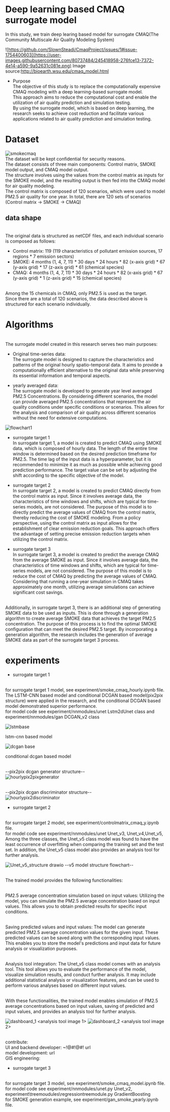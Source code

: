 # Deep learning based CMAQ surrogate model

In this study, we train deep learing based model for surrogate CMAQ(The Community Multiscale Air Quality Modeling System)

![https://github.com/SlownSteadi/CmaqProject/issues/1#issue-1754400603](https://user-images.githubusercontent.com/80737484/245418958-276fce13-7372-4e14-a590-9a52631c081e.png)
Image source:http://bioearth.wsu.edu/cmaq_model.html


* Purpose
<br> The objective of this study is to replace the computationally expensive CMAQ modeling with a deep learning-based surrogate model. 
<br> This approach aims to reduce the computational cost and enable the utilization of air quality prediction and simulation testing. 
<br> By using the surrogate model, which is based on deep learning, the research seeks to achieve cost reduction and facilitate various applications related to air quality prediction and simulation testing.

# Dataset

![smokecmaq](https://github.com/SlownSteadi/CmaqProject/assets/80737484/7f92388f-2881-4648-8cf4-70edb889f262)
<br>The dataset will be kept confidential for security reasons.
<br>The dataset consists of three main components: Control matrix, SMOKE model output, and CMAQ model output.
<br>The structure involves using the values from the control matrix as inputs for the SMOKE model, and the resulting output is then fed into the CMAQ model for air quality modeling.
<br>The control matrix is composed of 120 scenarios, which were used to model PM2.5 air quality for one year.
In total, there are 120 sets of scenarios (Control matrix -> SMOKE -> CMAQ)

## data shape

<br>The original data is structured as netCDF files, and each individual scenario is composed as follows:

* Control matrix: 119 (119 characteristics of pollutant emission sources, 17 regions * 7 emission sectors)
* SMOKE: 4 months (1, 4, 7, 11) * 30 days * 24 hours * 82 (x-axis grid) * 67 (y-axis grid) * 17 (z-axis grid) * 61 (chemical species)
* CMAQ: 4 months (1, 4, 7, 11) * 30 days * 24 hours * 82 (x-axis grid) * 67 (y-axis grid) * 1 (z-axis grid) * 15 (chemical species)

<br>Among the 15 chemicals in CMAQ, only PM2.5 is used as the target.
<br>Since there are a total of 120 scenarios, the data described above is structured for each scenario individually.

# Algorithms
<br> The surrogate model created in this research serves two main purposes:


* Original time-series data:
<br> The surrogate model is designed to capture the characteristics and patterns of the original hourly spatio-temporal data. It aims to provide a computationally efficient alternative to the original data while preserving its essential information and temporal aspects.

* yearly averaged data: 
<br> The surrogate model is developed to generate year level averaged PM2.5 Concentrations. By considering different scenarios, the model can provide averaged PM2.5 concentrations that represent the air quality conditions under specific conditions or scenarios. This allows for the analysis and comparison of air quality across different scenarios without the need for extensive computations.

![flowchart1](https://github.com/SlownSteadi/CmaqProject/assets/80737484/f1d10e9e-9528-42fe-acc5-32e648c65506)

* surrogate target 1
<br> In surrogate target 1, a model is created to predict CMAQ using SMOKE data, which is composed of hourly data. The length of the entire time window is determined based on the desired prediction timeframe for PM2.5. The time lag of the input data is a hyperparameter, but it is recommended to minimize it as much as possible while achieving good prediction performance. The target value can be set by adjusting the shift according to the specific objective of the model.

* surrogate target 2
<br> In surrogate target 2, a model is created to predict CMAQ directly from the control matrix as input. Since it involves average data, the characteristics of time windows and shifts, which are typical for time-series models, are not considered. The purpose of this model is to directly predict the average values of CMAQ from the control matrix, thereby reducing the cost of SMOKE modeling. From a policy perspective, using the control matrix as input allows for the establishment of clear emission reduction goals. This approach offers the advantage of setting precise emission reduction targets when utilizing the control matrix.

* surrogate target 3
<br> In surrogate target 3, a model is created to predict the average CMAQ from the average SMOKE as input. Since it involves average data, the characteristics of time windows and shifts, which are typical for time-series models, are not considered. The purpose of this model is to reduce the cost of CMAQ by predicting the average values of CMAQ. Considering that running a one-year simulation in CMAQ takes approximately one month, utilizing average simulations can achieve significant cost savings.

<br> Additionally, in surrogate target 3, there is an additional step of generating SMOKE data to be used as inputs. This is done through a generation algorithm to create average SMOKE data that achieves the target PM2.5 concentration. The purpose of this process is to find the optimal SMOKE configuration that can meet the desired PM2.5 target. By incorporating a generation algorithm, the research includes the generation of average SMOKE data as part of the surrogate target 3 process.

# experiments

* surrogate target 1

<br> for surrogate target 1 model, see experiment/smoke_cmaq_hourly.ipynb file.
<br> The LSTM-CNN based model and conditional DCGAN based model(pix2pix structure) were applied in the research, and the conditional DCGAN based model demonstrated superior performance.
<br> for model code see experiment/nnmodules/unet Lstm2dUnet class and experiment/nnmodules/gan DCGAN_v2 class

![lstmbase](https://github.com/SlownSteadi/CmaqProject/assets/80737484/922cdf01-7c86-4c2a-83b2-b76d166e3659)

lstm-cnn based model

![dcgan base](https://github.com/SlownSteadi/CmaqProject/assets/80737484/24953440-587e-430f-8133-0fcfbbd990ec)

conditional dcgan based model 

<br>--pix2pix dcgan generator structure--
<br>![hourlypix2pixgenerator](https://github.com/SlownSteadi/CmaqProject/assets/80737484/fb25af09-3aa0-44d3-b12b-f024e8446207)

<br>--pix2pix dcgan discriminator structure--
<br>![hourlypix2discriminator](https://github.com/SlownSteadi/CmaqProject/assets/80737484/8188d114-0a6b-4f2a-a386-2e1b208ad87a)


* surrogate target 2

<br> for surrogate target 2 model, see experiment/controlmatrix_cmaq_y.ipynb file.
<br> for model code see experiment/nnmodules/unet Unet_v3, Unet_v4,Unet_v5,
<br> Among the three classes, the Unet_v5 class model was found to have the least occurrence of overfitting when comparing the training set and the test set. In addition, the Unet_v5 class model also provides an analysis tool for further analysis.

![Unet_v5_structure drawio](https://github.com/SlownSteadi/CmaqProject/assets/80737484/3f704c84-3dbe-4fc2-a83d-76294ca86ff9)
--v5 model structure flowchart--

<br>The trained model provides the following functionalities:

<br>PM2.5 average concentration simulation based on input values: Utilizing the model, you can simulate the PM2.5 average concentration based on input values. This allows you to obtain predicted results for specific input conditions.

<br>Saving predicted values and input values: The model can generate predicted PM2.5 average concentration values for the given input. These predicted values can be saved along with the corresponding input values. This enables you to store the model's predictions and input data for future analysis or visualization purposes.

<br>Analysis tool integration: The Unet_v5 class model comes with an analysis tool. This tool allows you to evaluate the performance of the model, visualize simulation results, and conduct further analysis. It may include additional statistical analysis or visualization features, and can be used to perform various analyses based on different input values.

<br>With these functionalities, the trained model enables simulation of PM2.5 average concentrations based on input values, saving of predicted and input values, and provides an analysis tool for further analysis.

![dashboard_1](https://github.com/SlownSteadi/CmaqProject/assets/80737484/d90d5399-7d82-4a27-8c3d-64594eff2fdc)
<analysis tool image 1>
![dashboard_2](https://github.com/SlownSteadi/CmaqProject/assets/80737484/a23811ce-54fd-47aa-bc51-ff6e6300b9f1)
<analysis tool image 2>

<br>contribute:
<br>UI and backend developer: ~!@#!@#! url
<br>model development: url
<br>GIS engineering:



* surrogate target 3

<br> for surrogate target 3 model, see experiment/smoke_cmaq_model.ipynb file.
<br> for model code see experiment/nnmodules/unet.py Unet_v2, experiment\treemoudules\regressiontreemodule.py GradientBoosting
<br> for SMOKE generation example, see experiment/gan_smoke_yearly.ipynb file.







